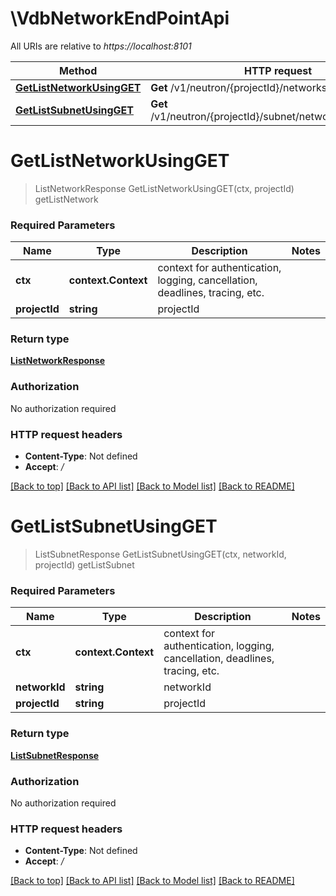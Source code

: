 # \VdbNetworkEndPointApi

All URIs are relative to *https://localhost:8101*

Method | HTTP request | Description
------------- | ------------- | -------------
[**GetListNetworkUsingGET**](VdbNetworkEndPointApi.md#GetListNetworkUsingGET) | **Get** /v1/neutron/{projectId}/networksv2 | getListNetwork
[**GetListSubnetUsingGET**](VdbNetworkEndPointApi.md#GetListSubnetUsingGET) | **Get** /v1/neutron/{projectId}/subnet/networkId/{networkId} | getListSubnet


# **GetListNetworkUsingGET**
> ListNetworkResponse GetListNetworkUsingGET(ctx, projectId)
getListNetwork

### Required Parameters

Name | Type | Description  | Notes
------------- | ------------- | ------------- | -------------
 **ctx** | **context.Context** | context for authentication, logging, cancellation, deadlines, tracing, etc.
  **projectId** | **string**| projectId | 

### Return type

[**ListNetworkResponse**](ListNetworkResponse.md)

### Authorization

No authorization required

### HTTP request headers

 - **Content-Type**: Not defined
 - **Accept**: */*

[[Back to top]](#) [[Back to API list]](../README.md#documentation-for-api-endpoints) [[Back to Model list]](../README.md#documentation-for-models) [[Back to README]](../README.md)

# **GetListSubnetUsingGET**
> ListSubnetResponse GetListSubnetUsingGET(ctx, networkId, projectId)
getListSubnet

### Required Parameters

Name | Type | Description  | Notes
------------- | ------------- | ------------- | -------------
 **ctx** | **context.Context** | context for authentication, logging, cancellation, deadlines, tracing, etc.
  **networkId** | **string**| networkId | 
  **projectId** | **string**| projectId | 

### Return type

[**ListSubnetResponse**](ListSubnetResponse.md)

### Authorization

No authorization required

### HTTP request headers

 - **Content-Type**: Not defined
 - **Accept**: */*

[[Back to top]](#) [[Back to API list]](../README.md#documentation-for-api-endpoints) [[Back to Model list]](../README.md#documentation-for-models) [[Back to README]](../README.md)

